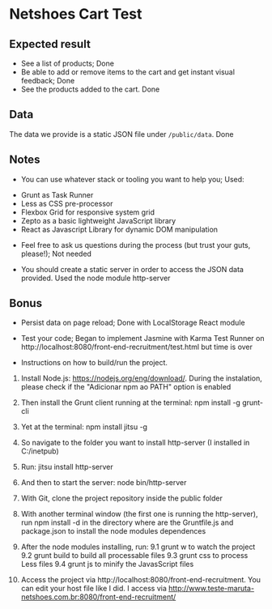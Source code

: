 # Netshoes Cart Test

## Expected result

* See a list of products;
Done
* Be able to add or remove items to the cart and get instant visual feedback;
Done
* See the products added to the cart.
Done

## Data

The data we provide is a static JSON file under `/public/data`.
Done

## Notes

* You can use whatever stack or tooling you want to help you;
Used:
- Grunt as Task Runner
- Less as CSS pre-processor
- Flexbox Grid for responsive system grid
- Zepto as a basic lightweight JavaScript library
- React as Javascript Library for dynamic DOM manipulation

* Feel free to ask us questions during the process (but trust your guts, please!);
Not needed

* You should create a static server in order to access the JSON data provided.
Used the node module http-server

## Bonus

* Persist data on page reload;
Done with LocalStorage React module

* Test your code;
Began to implement Jasmine with Karma Test Runner on http://localhost:8080/front-end-recruitment/test.html but time is over

* Instructions on how to build/run the project.

1. Install Node.js: https://nodejs.org/eng/download/. During the instalation, please check if the "Adicionar npm ao PATH" option is enabled

2. Then install the Grunt client running at the terminal: npm install -g grunt-cli

3. Yet at the terminal: npm install jitsu -g

4. So navigate to the folder you want to install http-server (I installed in C:/inetpub)

5. Run: jitsu install http-server

6. And then to start the server: node bin/http-server

7. With Git, clone the project repository inside the public folder

8. With another terminal window (the first one is running the http-server), run npm install -d in the directory where are the Gruntfile.js and package.json to install the node modules dependences

9. After the node modules installing, run: 
   9.1 grunt w to watch the project
   9.2 grunt build to build all processable files
   9.3 grunt css to process Less files
   9.4 grunt js to minify the JavasScript files

10. Access the project via http://localhost:8080/front-end-recruitment. You can edit your host file like I did. I access via http://www.teste-maruta-netshoes.com.br:8080/front-end-recruitment/